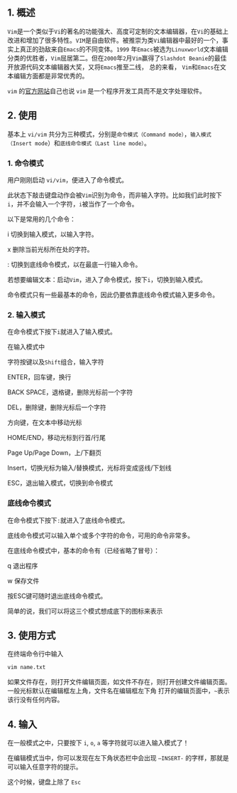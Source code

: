 ## 1. 概述

```Vim```是一个类似于```Vi```的著名的功能强大、高度可定制的文本编辑器，在```Vi```的基础上改进和增加了很多特性。```VIM```是自由软件。被推崇为类```Vi```编辑器中最好的一个，事实上真正的劲敌来自```Emacs```的不同变体。```1999``` 年```Emacs```被选为```Linuxworld```文本编辑分类的优胜者，```Vim```屈居第二。但在```2000```年```2```月```Vim```赢得了```Slashdot Beanie```的最佳开放源代码文本编辑器大奖，又将```Emacs```推至二线， 总的来看， ```Vim```和```Emacs```在文本编辑方面都是非常优秀的。

```vim``` 的[官方网站](http://www.vim.org?_blank)自己也说 ```vim``` 是一个程序开发工具而不是文字处理软件。

## 2. 使用

基本上 ```vi/vim``` 共分为三种模式，分别是```命令模式（Command mode）```，```输入模式（Insert mode```）和```底线命令模式（Last line mode）```。

### 1. 命令模式

用户刚刚启动 ```vi/vim```，便进入了命令模式。

此状态下敲击键盘动作会被```Vim```识别为命令，而非输入字符。比如我们此时按下```i```，并不会输入一个字符，```i```被当作了一个命令。

以下是常用的几个命令：

i 切换到输入模式，以输入字符。

x 删除当前光标所在处的字符。

: 切换到底线命令模式，以在最底一行输入命令。

若想要编辑文本：启动```Vim```，进入了命令模式，按下```i```，切换到输入模式。

命令模式只有一些最基本的命令，因此仍要依靠底线命令模式输入更多命令。

### 2. 输入模式

在命令模式下按下```i```就进入了输入模式。

在输入模式中

字符按键以及```Shift```组合，输入字符

ENTER，回车键，换行

BACK SPACE，退格键，删除光标前一个字符

DEL，删除键，删除光标后一个字符

方向键，在文本中移动光标

HOME/END，移动光标到行首/行尾

Page Up/Page Down，上/下翻页

Insert，切换光标为输入/替换模式，光标将变成竖线/下划线

ESC，退出输入模式，切换到命令模式

### 底线命令模式

在命令模式下按下```:```就进入了底线命令模式。

底线命令模式可以输入单个或多个字符的命令，可用的命令非常多。

在底线命令模式中，基本的命令有（已经省略了冒号）：

q 退出程序

w 保存文件

按ESC键可随时退出底线命令模式。

简单的说，我们可以将这三个模式想成底下的图标来表示

## 3. 使用方式

在终端命令行中输入

```s
vim name.txt
```
如果文件存在，则打开文件编辑页面，如文件不存在，则打开创建文件编辑页面。
一般光标默认在编辑框左上角，文件名在编辑框左下角
打开的编辑页面中，```~```表示该行没有任何内容。

## 4. 输入

在一般模式之中，只要按下 ```i```, ```o```, ```a``` 等字符就可以进入输入模式了！

在编辑模式当中，你可以发现在左下角状态栏中会出现 ```–INSERT-``` 的字样，那就是可以输入任意字符的提示。

这个时候，键盘上除了 ```Esc``` 